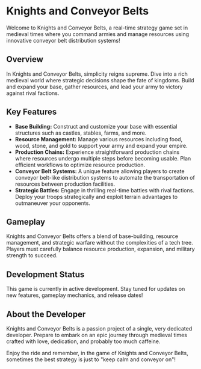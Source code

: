 # Knights and Conveyor Belts

Welcome to Knights and Conveyor Belts, a real-time strategy game set in medieval times where you command armies and manage resources using innovative conveyor belt distribution systems!

## Overview

In Knights and Conveyor Belts, simplicity reigns supreme. Dive into a rich medieval world where strategic decisions shape the fate of kingdoms. Build and expand your base, gather resources, and lead your army to victory against rival factions.

## Key Features

- **Base Building:** Construct and customize your base with essential structures such as castles, stables, farms, and more.
- **Resource Management:** Manage various resources including food, wood, stone, and gold to support your army and expand your empire.
- **Production Chains:** Experience straightforward production chains where resources undergo multiple steps before becoming usable. Plan efficient workflows to optimize resource production.
- **Conveyor Belt Systems:** A unique feature allowing players to create conveyor belt-like distribution systems to automate the transportation of resources between production facilities.
- **Strategic Battles:** Engage in thrilling real-time battles with rival factions. Deploy your troops strategically and exploit terrain advantages to outmaneuver your opponents.

## Gameplay

Knights and Conveyor Belts offers a blend of base-building, resource management, and strategic warfare without the complexities of a tech tree. Players must carefully balance resource production, expansion, and military strength to succeed.

## Development Status

This game is currently in active development. Stay tuned for updates on new features, gameplay mechanics, and release dates!

## About the Developer

Knights and Conveyor Belts is a passion project of a single, very dedicated developer. Prepare to embark on an epic journey through medieval times crafted with love, dedication, and probably too much caffeine.

Enjoy the ride and remember, in the game of Knights and Conveyor Belts, sometimes the best strategy is just to "keep calm and conveyor on"!
